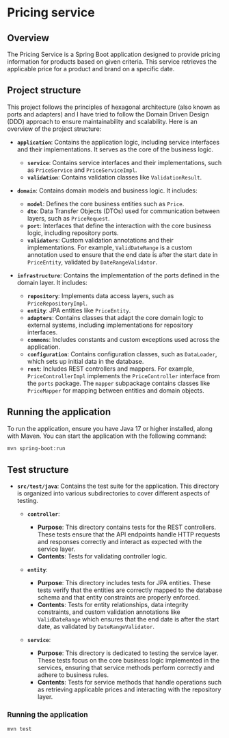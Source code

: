 # Pricing service

## Overview

The Pricing Service is a Spring Boot application designed to provide pricing information for products based on given criteria. This service retrieves the applicable price for a product and brand on a specific date.

## Project structure

This project follows the principles of hexagonal architecture (also known as ports and adapters) and I have tried to follow the Domain Driven Design (DDD) approach to ensure maintainability and scalability. Here is an overview of the project structure:

- **`application`**: Contains the application logic, including service interfaces and their implementations. It serves as the core of the business logic.
    - **`service`**: Contains service interfaces and their implementations, such as `PriceService` and `PriceServiceImpl`.
    - **`validation`**: Contains validation classes like `ValidationResult`.

- **`domain`**: Contains domain models and business logic. It includes:
    - **`model`**: Defines the core business entities such as `Price`.
    - **`dto`**: Data Transfer Objects (DTOs) used for communication between layers, such as `PriceRequest`.
    - **`port`**: Interfaces that define the interaction with the core business logic, including repository ports.
    - **`validators`**: Custom validation annotations and their implementations. For example, `ValidDateRange` is a custom annotation used to ensure that the end date is after the start date in `PriceEntity`, validated by `DateRangeValidator`.

- **`infrastructure`**: Contains the implementation of the ports defined in the domain layer. It includes:
  - **`repository`**: Implements data access layers, such as `PriceRepositoryImpl`.
  - **`entity`**: JPA entities like `PriceEntity`.
  - **`adapters`**: Contains classes that adapt the core domain logic to external systems, including implementations for repository interfaces.
  - **`commons`**: Includes constants and custom exceptions used across the application.
  - **`configuration`**: Contains configuration classes, such as `DataLoader`, which sets up initial data in the database.
  - **`rest`**: Includes REST controllers and mappers. For example, `PriceControllerImpl` implements the `PriceController` interface from the `ports` package. The `mapper` subpackage contains classes like `PriceMapper` for mapping between entities and domain objects.

## Running the application

To run the application, ensure you have Java 17 or higher installed, along with Maven. You can start the application with the following command:

```bash
mvn spring-boot:run
```

## Test structure

- **`src/test/java`**: Contains the test suite for the application. This directory is organized into various subdirectories to cover different aspects of testing.

  - **`controller`**:
    - **Purpose**: This directory contains tests for the REST controllers. These tests ensure that the API endpoints handle HTTP requests and responses correctly and interact as expected with the service layer.
    - **Contents**: Tests for validating controller logic.

  - **`entity`**:
    - **Purpose**: This directory includes tests for JPA entities. These tests verify that the entities are correctly mapped to the database schema and that entity constraints are properly enforced.
    - **Contents**: Tests for entity relationships, data integrity constraints, and custom validation annotations like `ValidDateRange` which ensures that the end date is after the start date, as validated by `DateRangeValidator`.

  - **`service`**:
    - **Purpose**: This directory is dedicated to testing the service layer. These tests focus on the core business logic implemented in the services, ensuring that service methods perform correctly and adhere to business rules.
    - **Contents**: Tests for service methods that handle operations such as retrieving applicable prices and interacting with the repository layer.

### Running the application

```bash
mvn test
```